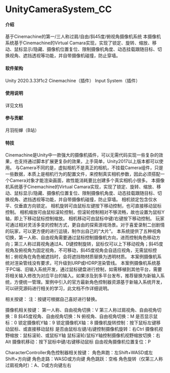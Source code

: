 # UnityCameraSystem_CC

#### 介绍
基于Cinemachine的第一/三人称过肩/自由/斜45度/俯视角摄像机系统
本摄像机系统基于Cinemachine的Virtual Camara实现，实现了锁定、旋转、缩放、移动、鼠标显示/隐藏、摄像机位置复位、限制摄像机角度、动态挂载跟随目标、切换视角、遮挡透视等功能，并自带摄像机碰撞，防止穿墙。

#### 软件架构
Unity 2020.3.33f1c2
Cinemachine（插件）
Input System（插件）

#### 使用说明

详见文档

#### 参与贡献

月羽衔蝉（B站）

#### 特技

Cinemachine是Unity中一款强大的摄像机插件，可以无需代码实现一些复杂的效果，也支持通过脚本扩展更复杂的效果，上手简单，Unity2017以上版本都可以使用。
与Camera不同的是，虚拟相机不是真正的相机，不挂载Camera组件，只是一些数据，本质上是相机行为的配置文件，来控制真实相机参数，因此必须搭配一个Camera对象才能渲染画面，故性能消耗要比创建多个真实相机小很多。
本摄像机系统基于Cinemachine的Virtual Camara实现，实现了锁定、旋转、缩放、移动、鼠标显示/隐藏、摄像机位置复位、限制摄像机角度、动态挂载跟随目标、切换视角、遮挡透视等功能，并自带摄像机碰撞，防止穿墙。
相机锁定包含仅水平、仅垂直方向锁定。
相机旋转可由鼠标左键按下移动控制，也可直接移动鼠标控制。
相机缩放可由鼠标滚轮控制，但滚轮控制相对不够流畅，故也设置为鼠标Y轴，即上下移动鼠标控制缩放。
相机移动可由鼠标中键/右键按下移动控制。
玩家可通过相对灵活多变的控制方式，更自由的探索游戏场景。对于喜爱录制二创剧情的玩家，可以更方便的进行运镜，制作出自己的“大片”。
本系统提供了五种视角切换，第一人称、自由视角需要通过鼠标控制摄像机方向，进而控制角色移动方向；第三人称过肩视角通过A、D键控制旋转，鼠标仅可以上下移动视角；斜45度视角及俯视角为固定视角，不可移动，斜45度视角会自适应视角，无需鼠标控制；俯视角在角色被遮挡时，会将遮挡物材质替换为透明材质。
本案例摄像机系统对渲染管线没有要求，可升级到URP或HDRP渲染管线。
本案例摄像机系统基于PC端、旧输入系统开发，通过鼠标键盘进行控制，如需移植到其他平台，需要将相关输入修改为对应平台的输入。如果涉及到多平台发布，推荐替换为新输入系统，方便统一管理。案例中引入的官方最新角色控制器资源基于新输入系统开发，可以研究源码进行相关的学习，此文档不作详细说明。

相关按键：
注：按键可根据自己喜好进行替换。

摄像机相关按键：
第一人称、自由视角切换：V
第三人称过肩视角、自由视角切换：B
斜45度视角、自由视角切换：N
俯视角、自由视角切换：M
是否显示鼠标：0
锁定摄像机Y轴：9
锁定摄像机X轴：8
摄像机旋转控制：按下鼠标左键移动鼠标、或直接移动鼠标
是否由鼠标左键/右键控制摄像机旋转：右Ctrl
摄像机视野缩放：鼠标滚轮、或鼠标Y轴
鼠标滚轮/鼠标Y轴控制摄像机视野缩放切换：右Alt
摄像机移动：按下鼠标中键/右键移动鼠标
自由视角摄像机位置复位：P

CharacterController角色控制器相关按键：
角色奔跑：左Shift+WASD或左Shift+方向键
角色走路：WASD或方向键
角色跳跃：空格
角色旋转（仅第三人称过肩视角时）：A、D或方向键左右
